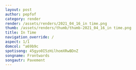 ```yaml
---
layout: post
author: pepfof
category: render
render: /assets/renders/2021_04_16_in time.png
thumb: /assets/renders/thumb/thumb-2021_04_16_in time.png
title: In Time
navigation_override: /
aspect: 1/1
domcol: ^a69b9c
spotisong: 45gyo0I5zHilhomXRwBDnZ
songname: Frontwards
songautr: Pavement
---
```


<!--USER BEGIN 1-->

<!--USER END 1-->

<!--more-->
<!--USER BEGIN 2-->

<!--USER END 2-->

